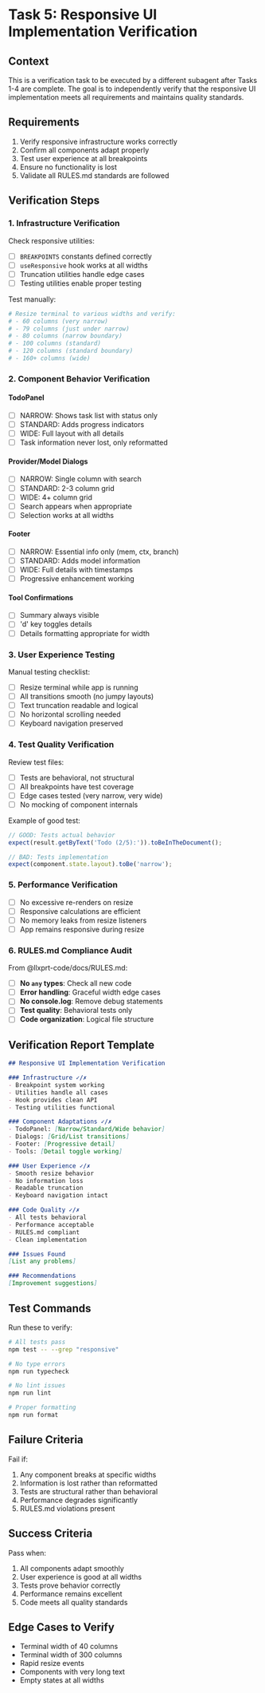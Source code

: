 # Task 5: Responsive UI Implementation Verification

## Context

This is a verification task to be executed by a different subagent after Tasks 1-4 are complete. The goal is to independently verify that the responsive UI implementation meets all requirements and maintains quality standards.

## Requirements

1. Verify responsive infrastructure works correctly
2. Confirm all components adapt properly
3. Test user experience at all breakpoints
4. Ensure no functionality is lost
5. Validate all RULES.md standards are followed

## Verification Steps

### 1. Infrastructure Verification

Check responsive utilities:
- [ ] `BREAKPOINTS` constants defined correctly
- [ ] `useResponsive` hook works at all widths
- [ ] Truncation utilities handle edge cases
- [ ] Testing utilities enable proper testing

Test manually:
```bash
# Resize terminal to various widths and verify:
# - 60 columns (very narrow)
# - 79 columns (just under narrow)
# - 80 columns (narrow boundary)
# - 100 columns (standard)
# - 120 columns (standard boundary)
# - 160+ columns (wide)
```

### 2. Component Behavior Verification

#### TodoPanel
- [ ] NARROW: Shows task list with status only
- [ ] STANDARD: Adds progress indicators
- [ ] WIDE: Full layout with all details
- [ ] Task information never lost, only reformatted

#### Provider/Model Dialogs
- [ ] NARROW: Single column with search
- [ ] STANDARD: 2-3 column grid
- [ ] WIDE: 4+ column grid
- [ ] Search appears when appropriate
- [ ] Selection works at all widths

#### Footer
- [ ] NARROW: Essential info only (mem, ctx, branch)
- [ ] STANDARD: Adds model information
- [ ] WIDE: Full details with timestamps
- [ ] Progressive enhancement working

#### Tool Confirmations
- [ ] Summary always visible
- [ ] 'd' key toggles details
- [ ] Details formatting appropriate for width

### 3. User Experience Testing

Manual testing checklist:
- [ ] Resize terminal while app is running
- [ ] All transitions smooth (no jumpy layouts)
- [ ] Text truncation readable and logical
- [ ] No horizontal scrolling needed
- [ ] Keyboard navigation preserved

### 4. Test Quality Verification

Review test files:
- [ ] Tests are behavioral, not structural
- [ ] All breakpoints have test coverage
- [ ] Edge cases tested (very narrow, very wide)
- [ ] No mocking of component internals

Example of good test:
```typescript
// GOOD: Tests actual behavior
expect(result.getByText('Todo (2/5):')).toBeInTheDocument();

// BAD: Tests implementation
expect(component.state.layout).toBe('narrow');
```

### 5. Performance Verification

- [ ] No excessive re-renders on resize
- [ ] Responsive calculations are efficient
- [ ] No memory leaks from resize listeners
- [ ] App remains responsive during resize

### 6. RULES.md Compliance Audit

From @llxprt-code/docs/RULES.md:
- [ ] **No `any` types**: Check all new code
- [ ] **Error handling**: Graceful width edge cases
- [ ] **No console.log**: Remove debug statements
- [ ] **Test quality**: Behavioral tests only
- [ ] **Code organization**: Logical file structure

## Verification Report Template

```markdown
## Responsive UI Implementation Verification

### Infrastructure ✓/✗
- Breakpoint system working
- Utilities handle all cases
- Hook provides clean API
- Testing utilities functional

### Component Adaptations ✓/✗
- TodoPanel: [Narrow/Standard/Wide behavior]
- Dialogs: [Grid/List transitions]
- Footer: [Progressive detail]
- Tools: [Detail toggle working]

### User Experience ✓/✗
- Smooth resize behavior
- No information loss
- Readable truncation
- Keyboard navigation intact

### Code Quality ✓/✗
- All tests behavioral
- Performance acceptable
- RULES.md compliant
- Clean implementation

### Issues Found
[List any problems]

### Recommendations
[Improvement suggestions]
```

## Test Commands

Run these to verify:
```bash
# All tests pass
npm test -- --grep "responsive"

# No type errors
npm run typecheck

# No lint issues  
npm run lint

# Proper formatting
npm run format
```

## Failure Criteria

Fail if:
1. Any component breaks at specific widths
2. Information is lost rather than reformatted
3. Tests are structural rather than behavioral
4. Performance degrades significantly
5. RULES.md violations present

## Success Criteria

Pass when:
1. All components adapt smoothly
2. User experience is good at all widths
3. Tests prove behavior correctly
4. Performance remains excellent
5. Code meets all quality standards

## Edge Cases to Verify

- Terminal width of 40 columns
- Terminal width of 300 columns  
- Rapid resize events
- Components with very long text
- Empty states at all widths
